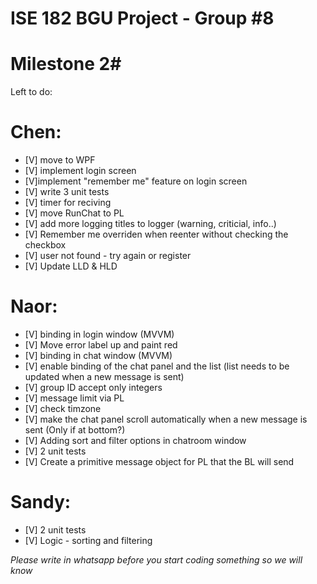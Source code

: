 # ISE 182 BGU Project - Group #8

# Milestone 2#

Left to do:


# Chen:

- [V] move to WPF
- [V] implement login screen
- [V]implement "remember me" feature on login screen
- [V] write 3 unit tests
- [V] timer for reciving
- [V] move RunChat to PL
- [V] add more logging titles to logger (warning, criticial, info..)
- [V] Remember me overriden when reenter without checking the checkbox
- [V] user not found - try again or register
- [V] Update LLD & HLD

# Naor:

- [V] binding in login window (MVVM)
- [V] Move error label up and paint red
- [V] binding in chat window (MVVM)
- [V] enable binding of the chat panel and the list (list needs to be updated when a new message is sent)
- [V] group ID accept only integers
- [V] message limit via PL 
- [V] check timzone
- [V] make the chat panel scroll automatically when a new message is sent (Only if at bottom?)
- [V] Adding sort and filter options in chatroom window
- [V] 2 unit tests
- [V] Create a primitive message object for PL that the BL will send

# Sandy:

- [V] 2 unit tests
- [V] Logic - sorting and filtering

*Please write in whatsapp before you start coding something so we will know*

